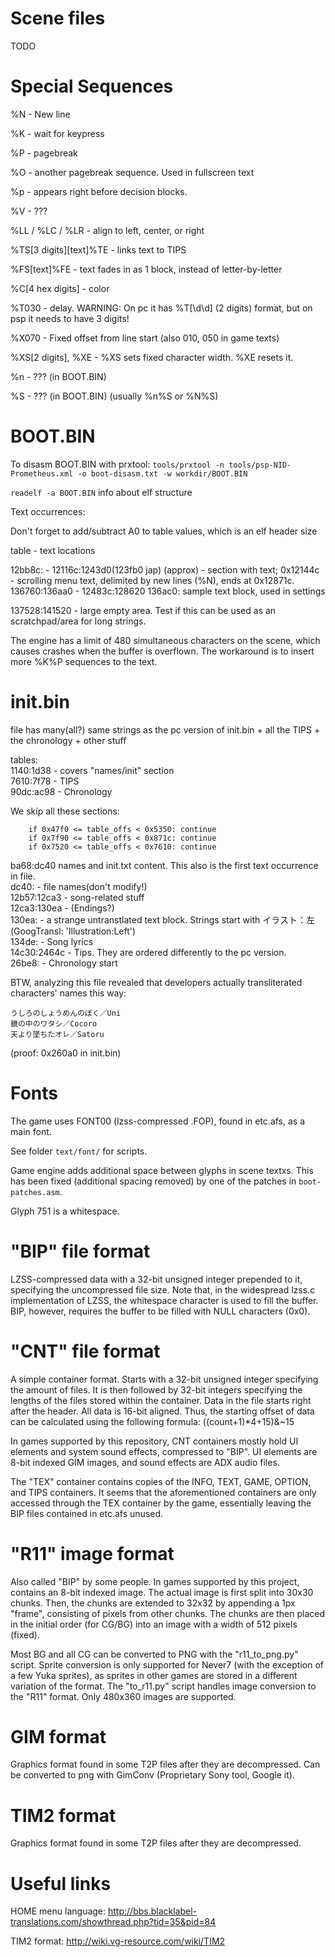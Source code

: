 Scene files
============
TODO

Special Sequences
============

%N - New line

%K - wait for keypress

%P - pagebreak

%O - another pagebreak sequence. Used in fullscreen text

%p - appears right before decision blocks.

%V - ???

%LL / %LC / %LR - align to left, center, or right

%TS[3 digits][text]%TE - links text to TIPS

%FS[text]%FE - text fades in as 1 block, instead of letter-by-letter

%C[4 hex digits] - color

%T030 - delay. WARNING: On pc it has %T[\d\d] (2 digits) format, but on psp it needs to have 3 digits!

%X070 - Fixed offset from line start (also 010, 050 in game texts)

%XS[2 digits], %XE - %XS sets fixed character width. %XE resets it.

%n - ??? (in BOOT.BIN)

%S - ??? (in BOOT.BIN) (usually %n%S or %N%S)


BOOT.BIN
============

To disasm BOOT.BIN with prxtool:
`tools/prxtool -n tools/psp-NID-Prometheus.xml -o boot-disasm.txt -w workdir/BOOT.BIN`

`readelf -a BOOT.BIN` info about elf structure

Text occurrences:

Don't forget to add/subtract A0 to table values, which is an elf header size

table - text locations

12bb8c: - 12116c:1243d0(123fb0 jap) (approx) - section with text;
  0x12144c - scrolling menu text, delimited by new lines (%N), ends at 0x12871c.
136760:136aa0 - 12483с:128620
136ac0: sample text block, used in settings

137528:141520 - large empty area. Test if this can be used as an scratchpad/area for long strings.


The engine has a limit of 480 simultaneous characters on the scene, which causes crashes when the buffer is overflown. The workaround is to insert more %K%P sequences to the text.


init.bin
============

file has many(all?) same strings as the pc version of init.bin + all the TIPS + the chronology + other stuff

tables:
<br>
1140:1d38 - covers "names/init" section
<br>
7610:7f78 - TIPS
<br>
90dc:ac98 - Chronology

We skip all these sections:
```python3
    if 0x47f0 <= table_offs < 0x5350: continue
    if 0x7f90 <= table_offs < 0x871c: continue
    if 0x7520 <= table_offs < 0x7610: continue
```

ba68:dc40 names and init.txt content. This also is the first text occurrence in file.
<br>
dc40: - file names(don't modify!)
<br>
12b57:12ca3 - song-related stuff
<br>
12ca3:130ea - (Endings?)
<br>
130ea: - a strange untranstlated text block. Strings start with イラスト：左 (GoogTransl: 'Illustration:Left')
<br>
134de: - Song lyrics
<br>
14c30:2464c - Tips. They are ordered differently to the pc version.
<br>
26be8: - Chronology start
<br>

BTW, analyzing this file revealed that developers actually transliterated characters' names this way:
```
うしろのしょうめんのぼく／Uni
鏡の中のワタシ／Cocoro
天より墜ちたオレ／Satoru
```
(proof: 0x260a0 in init.bin)

Fonts
============

The game uses FONT00 (lzss-compressed .FOP), found in etc.afs, as a main font.

See folder `text/font/` for scripts.

Game engine adds additional space between glyphs in scene textxs. This has been
fixed (additional spacing removed) by one of the patches in `boot-patches.asm`.

Glyph 751 is a whitespace.

"BIP" file format
============
LZSS-compressed data with a 32-bit unsigned integer prepended to it, specifying the uncompressed file size.
Note that, in the widespread lzss.c implementation of LZSS, the whitespace character is used to fill the buffer. BIP, however, requires the buffer to be filled with NULL characters (0x0).


"CNT" file format
============
A simple container format. Starts with a 32-bit unsigned integer specifying the amount of files. It is then followed by 32-bit integers specifying the lengths of the files stored within the container.
Data in the file starts right after the header. All data is 16-bit aligned. Thus, the starting offset of data can be calculated using the following formula: ((count+1)*4+15)&~15

In games supported by this repository, CNT containers mostly hold UI elements and system sound effects, compressed to "BIP".
UI elements are 8-bit indexed GIM images, and sound effects are ADX audio files.

The "TEX" container contains copies of the INFO, TEXT, GAME, OPTION, and TIPS containers.
It seems that the aforementioned containers are only accessed through the TEX container by the game, essentially leaving the BIP files contained in etc.afs unused.

"R11" image format
============
Also called "BIP" by some people. In games supported by this project, contains an 8-bit indexed image.
The actual image is first split into 30x30 chunks. Then, the chunks are extended to 32x32 by appending a 1px "frame", consisting of pixels from other chunks.
The chunks are then placed in the initial order (for CG/BG) into an image with a width of 512 pixels (fixed).

Most BG and all CG can be converted to PNG with the "r11_to_png.py" script. Sprite conversion is only supported for Never7 (with the exception of a few Yuka sprites), as sprites in other games are stored in a different variation of the format.
The "to_r11.py" script handles image conversion to the "R11" format. Only 480x360 images are supported.

GIM format
============
Graphics format found in some T2P files after they are decompressed.
Can be converted to png with GimConv (Proprietary Sony tool, Google it).

TIM2 format
============

Graphics format found in some T2P files after they are decompressed.


Useful links
============

HOME menu language: http://bbs.blacklabel-translations.com/showthread.php?tid=35&pid=84

TIM2 format: http://wiki.vg-resource.com/wiki/TIM2
